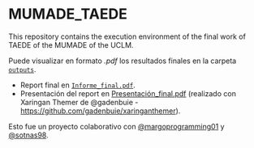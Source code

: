 # MUMADE_TAEDE

This repository contains the execution environment of the final work of TAEDE of the MUMADE of the UCLM.

Puede visualizar en formato _.pdf_ los resultados finales en la carpeta [`outputs`](https://github.com/sperezpujol/MUMADE_TAEDE/tree/main/outputs).

  + Report final en [`Informe_final.pdf`](https://github.com/sperezpujol/MUMADE_TAEDE/blob/main/outputs/Informe_final.pdf).
  + Presentación del report en [Presentación_final.pdf](https://github.com/sperezpujol/MUMADE_TAEDE/blob/main/outputs/Presentaci%C3%B3n_final.pdf) (realizado con Xaringan Themer de @gadenbuie - https://github.com/gadenbuie/xaringanthemer).

Esto fue un proyecto colaborativo con [@margoprogramming01](https://github.com/margoprogramming01) y [@sotnas98](https://github.com/sotnas98).

